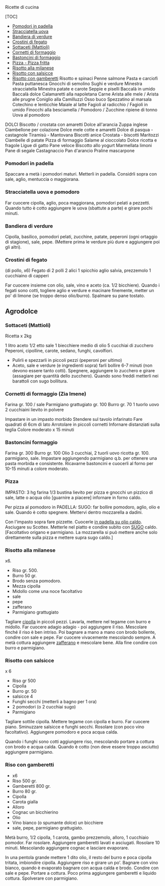 <link rel="stylesheet" href="/css/style.css">

Ricette di cucina

[TOC]

- [Pomodori in padella](#pomodori-in-padella)
- [Stracciatella uova](#stracciatella-uova-e-pomodoro)
- [Bandiera di verdure](#bandiera-di-verdure)
- [Crostini di fegato](#crostini-di-fegato)
- [Sottaceti (Mattioli)](#sottaceti-mattioli)
- [Cornetti di formaggio](#cornetti-di-formaggio-zia-imene)
- [Bastoncini di formaggio](#bastoncini-formaggio)
- [Pizza - Pizza fritta](#pizza)
- [Risotto alla milanese](#risotto-alla-milanese)
- [Risotto con salsicce](#risotto-con-salsicce)
- [Risotto con gamberetti](#riso-con-gamberetti)
Risotto e spinaci
Penne salmone
Pasta e carciofi
Pasta puttanesca
Gnocchi di semolino
Sughi e verdure
Minestra stracciatella
Minestra patate e carote
Seppie e piselli
Baccalà in umido
Baccalà dolce
Calamaretti alla napoletana
Carne 
Arista alle mele / Arista alle prugne
Coniglio alla Camilluzzi
Osso buco
Spezzatino al marsala
Cotechino e lenticchie
Maiale al latte
Fagioli al radicchio / Fagioli in umido
Finocchi alla besciamella / Pomodoro / Zucchine ripiene di tonno
Uova al pomodoro

DOLCI
Biscotto / crostata con amaretti
Dolce all'arancia
Zuppa inglese
Ciambellone per colazione
Dolce mele cotte e amaretti
Dolce di pasqua - castagnole
Tiramisù - Mantovana
Biscotti anice
Crostata - biscotti
Maritozzi
Ciambelle di patate
Pizza di formaggio
Salame al cioccolato
Dolce ricotta e fragole
Ligue di gatto
Pane veloce
Biscotto allo yogurt
Marmellata limoni
Pane di segale
Castagnaccio
Pan d'arancio
Praline mascarpone


### Pomodori in padella
Spaccare a metà i pomodori maturi. 
Metterli in padella.
Considrli sopra con sale, aglio, mentuccia o maggiorana. 


### Stracciatella uova e pomodoro
Far cuocere cipolla, aglio, poca maggiorana, pomodori pelati a pezzetti. 
Quando tutto è cotto aggiungere le uova (sbattute a parte) e girare pochi minuti.


### Bandiera di verdure
Cipolla, basilico, pomodori pelati, zucchine, patate, peperoni (ogni ortaggio di stagione), sale, pepe. 
(Mettere prima le verdure più dure e aggiungere poi gli altri). 


### Crostini di fegato
(di pollo, x6)
Fegato di 2 polli
2 alici
1 spicchio aglio
salvia, prezzemolo
1 cucchiaino di capperi

Far cuocere insieme con olio, sale, vino e aceto (ca. 1/2 bicchiere).
Quando i fegati sono cotti, togliere aglio e verdure e macinare finemente, metter un po' di limone (se troppo denso olio/burro).
Spalmare su pane tostato.


## Agrodolce 

### Sottaceti (Mattioli)
Ricetta x 2kg

1 litro aceto
1/2 etto sale
1 biecchiere medio di olio
5 cucchiai di zucchero
Peperoni, cipolline, carote, sedano, funghi, cavolfiori.
- Pulirli e spezzarli in piccoli pezzi (peperoni per ultimo)
- Aceto, sale e verdure (e ingredienti sopra)
farli bollire 6-7 minuti (non devono essere tanto cotti).
Spegnere, aggiungere lo zucchero e girare (assagiare per quantità dello zucchero).
Quando sono freddi metterli nei barattoli con sugo bollitura. 


### Cornetti di formaggio (Zia Imene)
Farina gr. 100 / sale
Parmigiano grattugiato gr. 100
Burro gr. 70
1 tuorlo uovo
2 cucchiaini lievito in polvere

Impastare in un impasto morbido
Stendere sul tavolo infarinato
Fare quadrati di 6cm di lato
Arrotolare in piccoli cornetti
Infornare distanziati sulla teglia
Colore moderato x 15 minuti


### Bastoncini formaggio
Farina gr. 300
Burro gr. 100
Olio 3 cucchiai, 2 tuorli uovo
ricotta gr. 100. parmigiano, sale.
Impastare aggiungendo parmigiano q.b. per ottenere una pasta morbida e consistente. 
Ricavarne bastoncini e cuocerli al forno per 10-15 minuti a colore moderato.


### Pizza
IMPASTO: 3 hg farina
1/3 bustina lievito per pizza e gnocchi
un pizzico di sale, latte o acqua
olio [guarnire a piacere]
infornare in forno caldo.

Per pizza al pomodoro in PADELLA:
SUGO: far bollire pomodoro, aglio, olio e sale.
Quando è cotto spegnere. 
Mettervi dentro mozzarella a dadini.

Con l'impasto sopra fare pizzette.
Cuocerle <u>in padella su olio caldo</u>.
Asciugare su Scottex. Metterle nel piatto e condire subito con <u>SUGO</u> caldo.
[Facoltativo origano e parmigiano. La mozzarella si può mettere anche solo direttamente sulla pizza e mettere supra sugo caldo.]


### Risotto alla milanese
x6. 
- Riso gr. 500. 
- Burro 50 gr.
- Brodo senza pomodoro.
- Mezza cipolla
- Midollo come una noce facoltativo
- sale
- pepe
- zafferano
- Parmigiano grattugiato

Tagliare <u>cipolla</u> in piccoli pezzi. Lavarla, mettere nel tegame con burro e midollo.
Far cuocere adagio adagio - poi aggiungere il riso.
Mescolare finché il riso è ben intriso.
Poi bagnare a mano a mano con brodo bollente, condire con sale e pepe. Far cuocere vivacemente mescolando sempre. 
A metà cottura aggiungere <u>zafferano</u> e mescolare bene. 
Alla fine condire con burro e parmigiano.


### Risotto con salsicce
x 6
- Riso gr 500
- Cipolla
- Burro gr. 50
- salsicce 4
- Funghi secchi (metterli a bagno per 1 ora)
- 2 pomodori (o 2 cucchiai sugo)
- Parmigiano

Tagliare sottile cipolla. Mettere tegame con cipolla e burro. Far cuocere piano.
Sminuzzare salsicce e funghi secchi. 
Rosolare (con poco vino facoltativo). 
Aggiungere pomodoro e poca acqua calda.

Quando i funghi sono cotti aggiungere riso, mescolando portare a cottura con brodo e acqua calda.
Quando è cotto (non deve essere troppo asciutto) aggiungere parmigiano.


### Riso con gamberetti
- x6
- Riso 500 gr.
- Gamberetti 800 gr.
- Burro 80 gr.
- Cipolla
- Carota gialla
- Alloro
- Cognac un bicchierino
- Olio
- Vino bianco (o spumante dolce) un bicchiere
- sale, pepe, parmigiano grattugiato.

Metà burro, 1/2 cipolla, 1 carota, gambo prezzemolo, alloro, 1 cucchiaio pomodor.
Far rosolare. Aggiungere gamberetti lavati e asciugati. Rosolare 10 minuti. Mescolando aggiungere cognac e lasciare evaporare.

In una pentola grande mettere 1 dito olio, il resto del burro e poca cipolla tritata, imbiondire cipolla. 
Aggiungere riso e girare un po'. 
Bagnare con vino bianco, quando è evaporato bagnare con acqua calda e brodo.
Condire con sale e pepe. Portare a cottura. Poco prima aggiungere gamberetti e liquido cottura. Spolverare con parmigiano.

